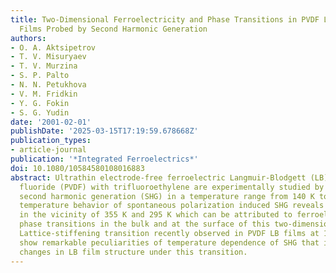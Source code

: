 ```yaml
---
title: Two-Dimensional Ferroelectricity and Phase Transitions in PVDF Langmuir-Blodgett
  Films Probed by Second Harmonic Generation
authors:
- O. A. Aktsipetrov
- T. V. Misuryaev
- T. V. Murzina
- S. P. Palto
- N. N. Petukhova
- V. M. Fridkin
- Y. G. Fokin
- S. G. Yudin
date: '2001-02-01'
publishDate: '2025-03-15T17:19:59.678668Z'
publication_types:
- article-journal
publication: '*Integrated Ferroelectrics*'
doi: 10.1080/10584580108016883
abstract: Ultrathin electrode-free ferroelectric Langmuir-Blodgett (LB) films of polyvinylidene
  fluoride (PVDF) with trifluoroethylene are experimentally studied by means of optical
  second harmonic generation (SHG) in a temperature range from 140 K to 380 K. The
  temperature behavior of spontaneous polarization induced SHG reveals distinct features
  in the vicinity of 355 K and 295 K which can be attributed to ferroelectric-paraelectric
  phase transitions in the bulk and at the surface of this two-dimensional structures.
  Lattice-stiffening transition recently observed in PVDF LB films at 160 K does not
  show remarkable peculiarities of temperature dependence of SHG that indicates nonpolar
  changes in LB film structure under this transition.
---
```

